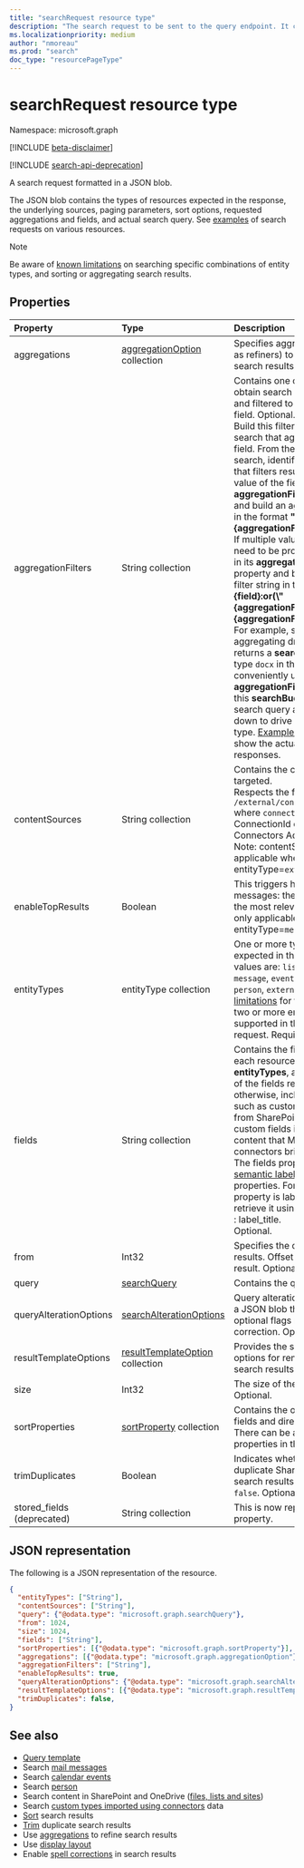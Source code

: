 ```yaml
---
title: "searchRequest resource type"
description: "The search request to be sent to the query endpoint. It contains the type of entities expected in the response, the underlying sources, the paging parameters, the fields request and the actual search query."
ms.localizationpriority: medium
author: "nmoreau"
ms.prod: "search"
doc_type: "resourcePageType"
---
```


# searchRequest resource type

Namespace: microsoft.graph

[!INCLUDE [beta-disclaimer](../../includes/beta-disclaimer.md)]

[!INCLUDE [search-api-deprecation](../../includes/search-api-deprecation.md)]

A search request formatted in a JSON blob. 

The JSON blob contains the types of resources expected in the response, the underlying sources, paging parameters, sort options, requested aggregations and fields, and actual search query. See [examples](#see-also) of search requests on various resources.

> [!NOTE]
> Be aware of [known limitations](search-api-overview.md#known-limitations) on searching specific combinations of entity types, and sorting or aggregating search results.

## Properties

| Property     | Type        | Description             
|:-------------|:------------|:------------
|aggregations|[aggregationOption](aggregationOption.md) collection|Specifies aggregations (also known as refiners) to be returned alongside search results. Optional.|
|aggregationFilters|String collection|Contains one or more filters to obtain search results aggregated and filtered to a specific value of a field. Optional.<br>Build this filter based on a prior search that aggregates by the same field. From the response of the prior search, identify the [searchBucket](searchBucket.md) that filters results to the specific value of the field, use the string in its **aggregationFilterToken** property, and build an aggregation filter string in the format **"{field}:\\"{aggregationFilterToken}\\""**. <br>If multiple values for the same field need to be provided, use the strings in its **aggregationFilterToken** property and build an aggregation filter string in the format **"{field}:or(\\"{aggregationFilterToken1}\\",\\"{aggregationFilterToken2}\\")"**. <br>For example, searching and aggregating drive items by file type returns a **searchBucket** for the file type `docx` in the response. You can conveniently use the **aggregationFilterToken** returned for this **searchBucket** in a subsequent search query and filter matches down to drive items of the `docx` file type. [Example 1](/graph/search-concept-aggregation#example-1-request-aggregations-by-string-fields) and [example 2](/graph/search-concept-aggregation#example-2-apply-an-aggregation-filter-based-on-a-previous-request) show the actual requests and responses.|
|contentSources|String collection|Contains the connection to be targeted. <br>Respects the following format : `/external/connections/connectionid` where `connectionid` is the ConnectionId defined in the Connectors Administration. <br> Note: contentSource is only applicable when entityType=`externalItem`. Optional.|
|enableTopResults|Boolean|This triggers hybrid sort for messages: the first 3 messages are the most relevant. This property is only applicable to entityType=`message`. Optional.|
|entityTypes|entityType collection| One or more types of resources expected in the response. Possible values are: `list`, `site`, `listItem`, `message`, `event`, `drive`, `driveItem`, `person`, `externalItem`. See [known limitations](search-api-overview.md#known-limitations) for those combinations of two or more entity types that are supported in the same search request. Required.|
|fields|String collection |Contains the fields to be returned for each resource object specified in **entityTypes**, allowing customization of the fields returned by default otherwise, including additional fields such as custom managed properties from SharePoint and OneDrive, or custom fields in **externalItem** from content that Microsoft Graph connectors bring in. <br>The fields property can be using the [semantic labels](/microsoftsearch/configure-connector#step-5-assign-property-labels) applied to properties. For example, if a property is label as title, you can retrieve it using the following syntax : label_title.<br>Optional.|
|from|Int32|Specifies the offset for the search results. Offset 0 returns the very first result. Optional.|
|query|[searchQuery](searchquery.md)|Contains the query terms. Required.|
|queryAlterationOptions|[searchAlterationOptions](searchalterationoptions.md)|Query alteration options formatted in a JSON blob that contains two optional flags related to spelling correction. Optional. |
|resultTemplateOptions|[resultTemplateOption](resultTemplateOption.md) collection|Provides the search result templates options for rendering connectors search results.|
|size|Int32|The size of the page to be retrieved. Optional.|
|sortProperties|[sortProperty](sortProperty.md) collection|Contains the ordered collection of fields and direction to sort results. There can be at most 5 sort properties in the collection. Optional.|
|trimDuplicates|Boolean|Indicates whether to trim away the duplicate SharePoint files from search results. Default value is `false`. Optional.|
|stored_fields (deprecated)|String collection |This is now replaced by the **fields** property. |

## JSON representation

The following is a JSON representation of the resource.

<!-- {
  "blockType": "resource",
  "optionalProperties": [

  ],
  "@odata.type": "microsoft.graph.searchRequest",
  "baseType": null
}-->

```json
{
  "entityTypes": ["String"],
  "contentSources": ["String"],
  "query": {"@odata.type": "microsoft.graph.searchQuery"},
  "from": 1024,
  "size": 1024,
  "fields": ["String"],
  "sortProperties": [{"@odata.type": "microsoft.graph.sortProperty"}],
  "aggregations": [{"@odata.type": "microsoft.graph.aggregationOption"}],
  "aggregationFilters": ["String"],
  "enableTopResults": true,
  "queryAlterationOptions": {"@odata.type": "microsoft.graph.searchAlterationOptions"},
  "resultTemplateOptions": [{"@odata.type": "microsoft.graph.resultTemplateOption"}],
  "trimDuplicates": false,
}
```

## See also
- [Query template](/graph/search-concept-query-template)
- Search [mail messages](/graph/search-concept-messages)
- Search [calendar events](/graph/search-concept-events)
- Search [person](/graph/search-concept-person)
- Search content in SharePoint and OneDrive ([files, lists and sites](/graph/search-concept-files))
- Search [custom types imported using connectors](/graph/search-concept-custom-types) data
- [Sort](/graph/search-concept-sort) search results
- [Trim](/graph/search-concept-trim-duplicate) duplicate search results
- Use [aggregations](/graph/search-concept-aggregation) to refine search results
- Use [display layout](/graph/search-concept-display-layout.md)
- Enable [spell corrections](/graph/search-concept-speller) in search results


<!-- uuid: 16cd6b66-4b1a-43a1-adaf-3a886856ed98
2019-02-04 14:57:30 UTC -->
<!-- {
  "type": "#page.annotation",
  "description": "searchRequest resource",
  "keywords": "",
  "section": "documentation",
  "tocPath": ""
}-->
